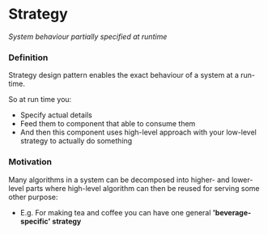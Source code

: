 # Strategy

*System behaviour partially specified at runtime*

### Definition

Strategy design pattern enables the exact behaviour of a system at a run-time.

So at run time you:

- Specify actual details
- Feed them to component that able to consume them
- And then this component uses high-level approach with your low-level strategy to actually do something

### Motivation

Many algorithms in a system can be decomposed into higher- and lower- level parts
where high-level algorithm can then be reused for serving some other purpose:

- E.g. For making tea and coffee you can have one general **'beverage-specific' strategy**

